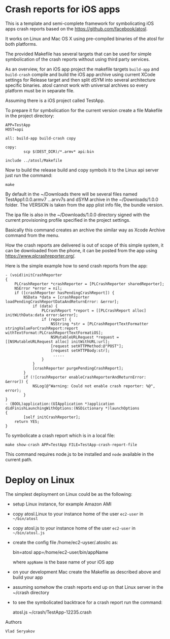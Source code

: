# Crash reports for iOS apps

This is a template and semi-complete framework for symbolicating
iOS apps crash reports based on the https://github.com/facebook/atosl.

It works on Linux and Mac OS X using pre-compiled binaries of the atosl for both platforms.

The provided Makefile has several targets that can be used for simple symbolication of the crash reports
without using third party services.

As an overview, for an iOS app project the makefile targets `build-app` and `build-crash`
compile and build the iOS app archive using current XCode settings for Release target and
then split dSYM into several architecture specific binaries. atosl cannot work with universal
archives so every platform must be in separate file.

Assuming there is a iOS project called TestApp. 

To prepare it for symbolication for the current version create a file Makefile in the project directory:

	APP=TestApp
	HOST=api

	all: build-app build-crash copy

	copy:
	        scp $(DEST_DIR)/*.armv* api:bin

	include ../atosl/Makefile

Now to build the release build and copy symbols it to the Linux api server just run the command:

	make 

By default in the ~/Downloads there will be several files named TestApp1.0.0.armv7 ...arvv7s
and dSYM archive in the ~/Downloads/1.0.0 folder. The VERSION is taken from the app plist info file,
the bundle version. 

The ipa file is also in the ~/Downloads/1.0.0 directory signed with the current provisioning profile
specified in the project settings. 

Basically this command creates an archive the similar way as Xcode Archive command from the menu.

How the crash reports are delivered is out of scope of this simple system, it can be downloaded from the phone, it can
be posted from the app using https://www.plcrashreporter.org/. 

Here is the simple example how to send crash reports from the app:

	- (void)initCrashReporter
	{
        PLCrashReporter *crashReporter = [PLCrashReporter sharedReporter];
	    NSError *error = nil;
	    if ([crashReporter hasPendingCrashReport]) {
	        NSData *data = [crashReporter loadPendingCrashReportDataAndReturnError: &error];
                if (data) {
                    PLCrashReport *report = [[PLCrashReport alloc] initWithData:data error:&error];
                    if (report) {
                        NSString *str = [PLCrashReportTextFormatter stringValueForCrashReport:report withTextFormat:PLCrashReportTextFormatiOS];
    	   	            NSMutableURLRequest *request = [[NSMutableURLRequest alloc] initWithURL:url];
                        [request setHTTPMethod:@"POST"];
                        [request setHTTPBody:str];
			             .....
            	    }
		        }
                [crashReporter purgePendingCrashReport];
    	    }
            if (![crashReporter enableCrashReporterAndReturnError: &error]) {
                NSLog(@"Warning: Could not enable crash reporter: %@", error);
            }
    }
	- (BOOL)application:(UIApplication *)application didFinishLaunchingWithOptions:(NSDictionary *)launchOptions
	{
    	    [self initCrashReporter];
	    return YES;
	}


To symbolicate a crash report which is in a local file:

	make show-crash APP=TestApp FILE=TestApp-crash-report-file

This command requires node.js to be installed and `node` available in the current path.

# Deploy on Linux

The simplest deployment on Linux could be as the following:

- setup Linux instance, for example Amazon AMI
- copy atosl.Linux to your instance home of the user `ec2-user` in `~/bin/atosl`
- copy atosl.js to your instance home of the user `ec2-user` in `~/bin/atosl.js`
- create the config file /home/ec2-uyser/.atoslrc as: 

	bin=atosl
	app=/home/ec2-user/bin/appName

  where `appName` is the base name of your iOS app

- on your development Mac create the Makefile as described above and build your app

- assuming somehow the crash reports end up on that Linux server in the ~/crash directory

- to see the symbolicated backtrace for a crash report run the command:

	atosl.js ~/crash/TestApp-12235.crash


Authors

	Vlad Seryakov

